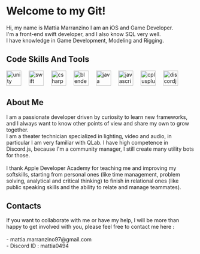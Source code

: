 <h1 align="left">Welcome to my Git!</h1>


<p align="left">Hi, my name is Mattia Marranzino I am an iOS and Game Developer.<br>
I'm a front-end swift developer, and I also know SQL very well. <br> I have knowledge in Game Development, Modeling and Rigging.


<h2 align="left">Code Skills And Tools </h2>


<div align="left">
  <img src="https://cdn.jsdelivr.net/gh/devicons/devicon/icons/unity/unity-original.svg" height="40" alt="unity logo"  /> 
  <img width="12" />
  <img src="https://cdn.jsdelivr.net/gh/devicons/devicon/icons/swift/swift-original.svg" height="40" alt="swift logo"  /> 
  <img width="12" />
  <img src="https://cdn.jsdelivr.net/gh/devicons/devicon/icons/csharp/csharp-original.svg" height="40" alt="csharp logo"  />
  <img width="12" />
  <img src="https://cdn.jsdelivr.net/gh/devicons/devicon/icons/blender/blender-original.svg" height="40" alt="blender logo"  />
  <img width="12" />
  <img src="https://cdn.jsdelivr.net/gh/devicons/devicon/icons/java/java-original.svg" height="40" alt="java logo"  />
  <img width="12" />
  <img src="https://cdn.jsdelivr.net/gh/devicons/devicon/icons/javascript/javascript-original.svg" height="40" alt="javascript logo"  />
  <img width="12" />
  <img src="https://cdn.jsdelivr.net/gh/devicons/devicon/icons/cplusplus/cplusplus-original.svg" height="40" alt="cplusplus logo"  />
  <img width="12" />
  <img src="https://cdn.jsdelivr.net/gh/devicons/devicon/icons/discordjs/discordjs-original.svg" height="40" alt="discordjs logo"  />
</div>

<h2 align="left">About Me </h2>
I am a passionate developer driven by curiosity to learn new frameworks, and I always want to know other points of view and share my own to grow together.<br> 
I am a theater technician specialized in lighting, video and audio, in particular I am very familiar with QLab.
I have high competence in Discord.js, because I'm a community manager, I still create many utility bots for those.
<br> 
<br>
I thank Apple Developer Academy for teaching me and improving my softskills, starting from personal ones (like time management, problem solving, analytical and critical thinking) to finish in relational ones (like public speaking skills and the ability to relate and manage teammates).

<h2 align="left">Contacts</h2>
If you want to collaborate with me or have my help, I will be more than happy to get involved with you, please feel free to contact me here : <br>
<br>
- mattia.marranzino97@gmail.com <br>
- Discord ID : mattia0494 

